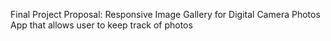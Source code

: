 Final Project Proposal:
Responsive Image Gallery for Digital Camera Photos
    App that allows user to keep track of photos